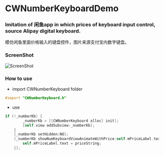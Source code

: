 # CWNumberKeyboardDemo


### Imitation of 闲鱼app in which prices of keyboard input control, source Alipay digital keyboard.
模仿闲鱼里面价格输入的键盘控件，图片来源支付宝内数字键盘。

### ScreenShot

![ScreenShot](https://github.com/chenwei910101/CWNumberKeyboardDemo/blob/master/ScreenShot/screenshot.gif)


### How to use
- import CWNumberKeyboard  folder
```objective-c
#import "CWNumberKeyboard.h"
```
- use
```objective-c
if (!_numberKb) {
        _numberKb = [[CWNumberKeyboard alloc] init];
        [self.view addSubview:_numberKb];
    }
    [_numberKb setHidden:NO];
    [_numberKb showNumKeyboardViewAnimateWithPrice:self.mPriceLabel.text andBlock:^(NSString *priceString) {
        self.mPriceLabel.text = priceString;
    }];
```


